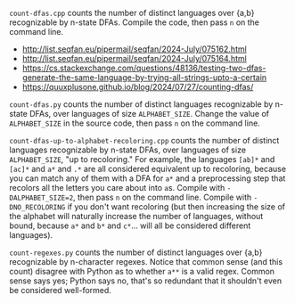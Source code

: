 
`count-dfas.cpp` counts the number of distinct languages over {a,b} recognizable by n-state DFAs.
Compile the code, then pass `n` on the command line.

- http://list.seqfan.eu/pipermail/seqfan/2024-July/075162.html
- http://list.seqfan.eu/pipermail/seqfan/2024-July/075164.html
- https://cs.stackexchange.com/questions/48136/testing-two-dfas-generate-the-same-language-by-trying-all-strings-upto-a-certain
- https://quuxplusone.github.io/blog/2024/07/27/counting-dfas/

`count-dfas.py` counts the number of distinct languages recognizable by n-state DFAs, over languages of size `ALPHABET_SIZE`.
Change the value of `ALPHABET_SIZE` in the source code, then pass `n` on the command line.

`count-dfas-up-to-alphabet-recoloring.cpp` counts the number of distinct languages recognizable by n-state DFAs, over languages of size `ALPHABET_SIZE`,
"up to recoloring." For example, the languages `[ab]*` and `[ac]*` and `a*` and `.*` are all considered
equivalent up to recoloring, because you can match any of them with a DFA for `a*` and a preprocessing
step that recolors all the letters you care about into `a`s.
Compile with `-DALPHABET_SIZE=2`, then pass `n` on the command line.
Compile with `-DNO_RECOLORING` if you don't want recoloring (but then increasing the size of the alphabet
will naturally increase the number of languages, without bound, because `a*` and `b*` and `c*`... will all
be considered different languages).

`count-regexes.py` counts the number of distinct languages over {a,b} recognizable by n-character regexes.
Notice that common sense (and this count) disagree with Python as to whether `a**` is a valid regex.
Common sense says yes; Python says no, that's so redundant that it shouldn't even be considered well-formed.


